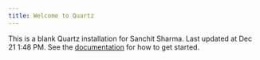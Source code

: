 ```yaml
---
title: Welcome to Quartz
---
```


This is a blank Quartz installation for Sanchit Sharma. Last updated at Dec 21 1:48 PM.
See the [documentation](https://quartz.jzhao.xyz) for how to get started.
